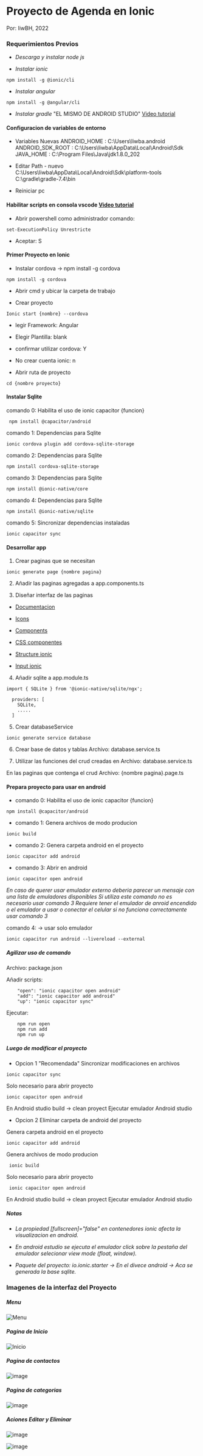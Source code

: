 # Proyecto de Agenda en Ionic
Por: liwBH, 2022

### Requerimientos Previos

* *Descarga y instalar node js*

* *Instalar ionic* 
```
npm install -g @ionic/cli
```

* *Instalar angular* 
```
npm install -g @angular/cli
```

* *Instalar gradle*  "EL MISMO DE ANDROID STUDIO" [Video tutorial](https://nodejs.org/es/)


#### Configuracion de variables de entorno

- Variables Nuevas
ANDROID_HOME : C:\Users\liwba\.android
ANDROID_SDK_ROOT : C:\Users\liwba\AppData\Local\Android\Sdk
JAVA_HOME : C:\Program Files\Java\jdk1.8.0_202

- Editar Path - nuevo
C:\Users\liwba\AppData\Local\Android\Sdk\platform-tools
C:\gradle\gradle-7.4\bin

- Reiniciar pc

#### Habilitar scripts en consola vscode   [Video tutorial](https://youtu.be/bSe2txn_NuQ)

* Abrir powershell como administrador 
comando: 
```
set-ExecutionPolicy Unrestricte
```
* Aceptar: S


#### Primer Proyecto en Ionic

* Instalar cordova -> npm install -g cordova
```
npm install -g cordova
```

* Abrir cmd y ubicar la carpeta de trabajo

* Crear proyecto
```
Ionic start {nombre} --cordova
```
 
* legir Framework: Angular

* Elegir Plantilla: blank

* confirmar utilizar cordova: Y

* No crear cuenta ionic: n

* Abrir ruta de proyecto
```
cd {nombre proyecto}
```

#### Instalar Sqlite

comando 0:  Habilita el uso de ionic capacitor {funcion}
```
 npm install @capacitor/android 
```

comando 1: Dependencias para Sqlite
```
ionic cordova plugin add cordova-sqlite-storage
```

comando 2:  Dependencias para Sqlite
```
npm install cordova-sqlite-storage
```

comando 3: Dependencias para Sqlite
```
npm install @ionic-native/core
```

comando 4: Dependencias para Sqlite
```
npm install @ionic-native/sqlite
```

comando 5: Sincronizar dependencias instaladas
```
ionic capacitor sync
```


#### Desarrollar app 

1. Crear paginas que se necesitan
```
ionic generate page {nombre pagina}
```

2. Añadir las paginas agregadas a app.components.ts

3. Diseñar interfaz de las paginas

- [Documentacion](https://ionicframework.com/docs)

- [Icons](https://ionic.io/ionicons)

- [Components](https://ionicframework.com/docs/components)

- [CSS componentes](https://ionicframework.com/docs/v1/components/)

- [Structure ionic](https://ionicframework.com/docs/layout/structure)

- [Input ionic](https://ionicframework.com/docs/api/input)


4. Añadir sqlite a app.module.ts
```
import { SQLite } from '@ionic-native/sqlite/ngx';

  providers: [
    SQLite,
    .....
  ]
```

5. Crear databaseService
```
ionic generate service database
```

6. Crear base de datos y tablas
Archivo: database.service.ts

7. Utilizar las funciones del crud creadas en 
Archivo: database.service.ts

En las paginas que contenga el crud
Archivo: {nombre pagina}.page.ts


#### Prepara proyecto para usar en android

- comando 0: Habilita el uso de ionic capacitor {funcion}
```
npm install @capacitor/android
```

- comando 1: Genera archivos de modo producion 
```
ionic build
```

- comando 2: Genera carpeta android en el proyecto
```
ionic capacitor add android 
```

- comando 3: Abrir en android
```
ionic capacitor open android 
```

*En caso de querer usar emulador externo deberia parecer un mensaje con una lista de emuladores disponibles
Si utiliza este comando no es necesario usar comando 3
Requiere tener el emulador de anroid encendido o el emulador a usar o conectar el celular
si no funciona correctamente usar comando 3*

comando 4: -> usar solo emulador 
```
ionic capacitor run android --livereload --external 
```

##### Agilizar uso de comando 
Archivo: package.json

Añadir scripts:
```
 	"open": "ionic capacitor open android"
	"add": "ionic capacitor add android"
	"up": "ionic capacitor sync"
```

Ejecutar: 
```
	npm run open
	npm run add
	npm run up
```

##### Luego de modificar el proyecto 

* Opcion 1 "Recomendada"
Sincronizar modificaciones en archivos
```
ionic capacitor sync
```

 Solo necesario para abrir proyecto
```
ionic capacitor open android
```

En Android studio build -> clean proyect
Ejecutar emulador  Android studio



* Opcion 2
Eliminar carpeta de android del proyecto
 
Genera carpeta android en el proyecto
 ```
 ionic capacitor add android 
 ```
Genera archivos de modo producion
 ```
  ionic build 
 ```
Solo necesario para abrir proyecto
 ```
  ionic capacitor open android
 ```
 
En Android studio build -> clean proyect
Ejecutar emulador  Android studio
 

##### *Notas*

- *La propiedad [fullscreen]="false" en contenedores ionic afecta la visualizacion en android.*

- *En android estudio se ejecuta el emulador click sobre la pestaña del emulador selecionar view mode (float, window).*

- *Paquete del proyecto: io.ionic.starter -> En el divece android -> Aca se generada la base sqlite.*


### Imagenes de la interfaz del Proyecto

##### Menu
![Menu](https://user-images.githubusercontent.com/68663454/169888762-be2c7d6d-7ca4-448f-b6ac-5092f28257ef.png)

##### Pagina de Inicio
![Inicio](https://user-images.githubusercontent.com/68663454/169888918-e90ad637-0e4e-4fe1-8220-81ded00f4d46.png)

##### Pagina de contactos
![image](https://user-images.githubusercontent.com/68663454/169889006-001e7f35-0136-473b-9d4d-175093294404.png)

##### Pagina de categorias
![image](https://user-images.githubusercontent.com/68663454/169889197-1f2c6c1d-a494-4715-9f40-8ea837a9c036.png)

##### Aciones Editar y Eliminar
![image](https://user-images.githubusercontent.com/68663454/169889243-b817ad9e-5d0d-4b8a-9e8a-c33a9fcce70d.png)

![image](https://user-images.githubusercontent.com/68663454/169889305-68aa480d-c65c-49f8-8154-1538612aa9fa.png)





